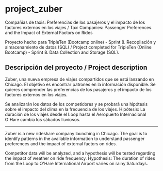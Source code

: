 # project_zuber
Compañías de taxis: Preferencias de los pasajeros y el impacto de los factores externos en los viajes / Taxi Companies: Passenger Preferences and the Impact of External Factors on Rides

Proyecto hecho para TripleTen (Bootcamp online) - Sprint 8. Recopilación y almacenamiento de datos (SQL) / Project completed for TripleTen (Online Bootcamp) - Sprint 8. Data Collection and Storage (SQL).

## Descripción del proyecto / Project description
Zuber, una nueva empresa de viajes compartidos que se está lanzando en Chicago. El objetivo es encontrar patrones en la información disponible. Se quieres comprender las preferencias de los pasajeros y el impacto de los factores externos en los viajes.

Se analizarán los datos de los competidores y se probará una hipótesis sobre el impacto del clima en la frecuencia de los viajes.
Hipótesis: La duración de los viajes desde el Loop hasta el Aeropuerto Internacional O'Hare cambia los sábados lluviosos.

--- 

Zuber is a new rideshare company launching in Chicago. The goal is to identify patterns in the available information to understand passenger preferences and the impact of external factors on rides.

Competitor data will be analyzed, and a hypothesis will be tested regarding the impact of weather on ride frequency.
Hypothesis: The duration of rides from the Loop to O'Hare International Airport varies on rainy Saturdays.
